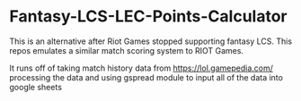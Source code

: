 # Fantasy-LCS-LEC-Points-Calculator
This is an alternative after Riot Games stopped supporting fantasy LCS. This repos emulates a similar match scoring system to RIOT Games.

It runs off of taking match history data from https://lol.gamepedia.com/ processing the data and using gspread module to input all of the data into google sheets
